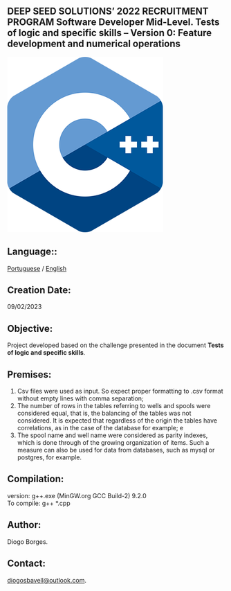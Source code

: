 DEEP SEED SOLUTIONS’ 2022 RECRUITMENT PROGRAM
Software Developer Mid-Level.
Tests of logic and specific skills – Version 0: Feature development and numerical operations
--------------------------------------------------------------------------------------------
![This is an image](outputData/assets/c.png)

Language::
----------------

[Portuguese](/README.md) / [English](/READMEN.md)

Creation Date:
----------------
09/02/2023

Objective:
---------
Project developed based on the challenge presented in the document **Tests of logic and specific skills**.

Premises:
------------
1. Csv files were used as input. So expect proper formatting to .csv format without empty lines with comma separation;
2. The number of rows in the tables referring to wells and spools were considered equal,
that is, the balancing of the tables was not considered. It is expected that regardless of the origin the
tables have correlations, as in the case of the database for example; e
3. The spool name and well name were considered as parity indexes, which is done through
of the growing organization of items. Such a measure can also be used for data from
databases, such as mysql or postgres, for example.

Compilation:
-----------
version: g++.exe (MinGW.org GCC Build-2) 9.2.0 <br />
To compile: g++ *.cpp

Author:
------
Diogo Borges.

Contact:
--------
diogosbavell@outlook.com.